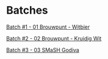 # Batches

[Batch #1 - 01 Brouwpunt - Witbier](batch_1/README.md)

[Batch #2 - 02 Brouwpunt - Kruidig Wit](batch_2/README.md)

[Batch #3 - 03 SMaSH Godiva](batch_3/README.md)
